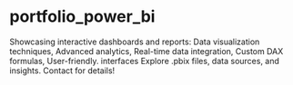 # portfolio_power_bi
Showcasing interactive dashboards and reports:  Data visualization techniques, Advanced analytics, Real-time data integration, Custom DAX formulas, User-friendly. interfaces Explore .pbix files, data sources, and insights. Contact for details!
